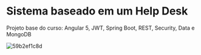 # Sistema baseado em um Help Desk
Projeto base do curso: Angular 5, JWT, Spring Boot, REST, Security, Data e MongoDB

![59b2ef1c8d](https://user-images.githubusercontent.com/7306453/95003730-76c9f380-05b8-11eb-892b-5e8fd4be8ab7.png)
